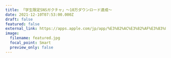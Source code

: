 ```yaml
---
title: 「学生限定SNSガクチャ」〜10万ダウンロード達成〜
date: 2021-12-10T07:53:00.000Z
draft: false
featured: false
external_link: https://apps.apple.com/jp/app/%E3%82%AC%E3%82%AF%E3%83%81%E3%83%A3-%E5%AD%A6%E7%94%9F%E9%99%90%E5%AE%9A%E3%82%B3%E3%83%9F%E3%83%A5%E3%83%8B%E3%83%86%E3%82%A3/id1544012914
image:
  filename: featured.jpg
  focal_point: Smart
  preview_only: false
---
```

